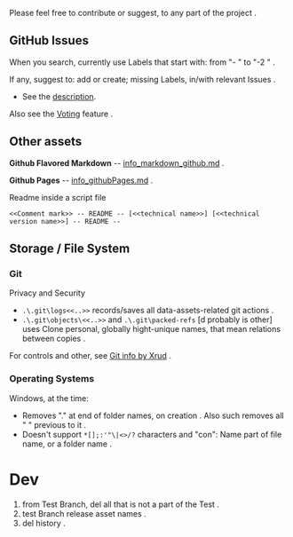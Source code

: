 <!-- [ver_1_1] -->

Please feel free to contribute or suggest, to any part of the project .


## GitHub Issues

When you search, currently use Labels that start with: from "- " to "-2 " .

If any, suggest to: add or create; missing Labels, in/with relevant Issues .
* See the [description](assets/github_b/info_Labels.md).

<!-- [dev GitHub\Issues, public . on create, multi-relation Labels selection (for example: "potential bug" + "controls" + "project_1" + "tag_merge_1", or "internal performance" + "controls" + "project_1")] -->

Also see the [Voting](https://github.com/irvnriir/b/issues?q=is%3Aissue+is%3Aopen+sort%3Areactions-%2B1-desc+) feature .


## Other assets

**Github Flavored Markdown** -- [info_markdown_github.md](assets/github_b/info_markdown_github.md) .

**Github Pages** -- [info_githubPages.md](assets/github_b/info_githubPages.md) .

Readme inside a script file
```
<<Comment mark>> -- README -- [<<technical name>>] [<<technical version name>>] -- README --
```


## Storage / File System


### Git

Privacy and Security
* `.\.git\logs<<..>>` records/saves all data-assets-related git actions .
* `.\.git\objects\<<..>>` and `.\.git\packed-refs` [d probably is other] uses Clone personal, globally hight-unique names, that mean relations between copies .

For controls and other, see [Git info by Xrud](system//info_git.md) .


### Operating Systems

Windows, at the time:
* Removes "." at end of folder names, on creation . Also such removes all " " previous to it .
* Doesn't support `*[];:'"\|<>/?` characters and "con": Name part of file name, or a folder name .


# Dev

1. from Test Branch, del all that is not a part of the Test .
2. test Branch release asset names .
3. del history .
